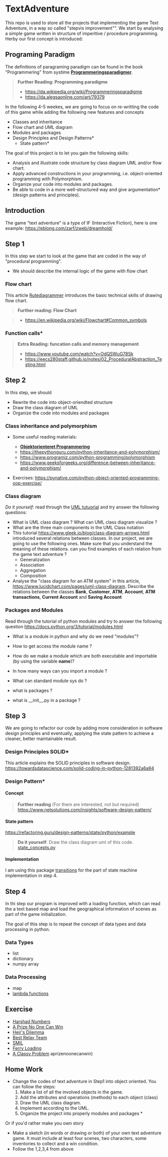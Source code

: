 # TextAdventure

This repo is used to store all the projects that implementing the game Text Adventure, in a way so called "stepvis improvement"". 
We start by analysing a simple game written in structure of imperitive / procedure programming. Herby our first concept is introduced:

## Programing Paradigm
The definitions of paragraming paradigm can be found in the book "Programmering" from systime **[Programmeringsparadigmer](https://https://programmering.systime.dk/?id=178)**.


> **Further Reading: Programming paradigme**
  > - https://da.wikipedia.org/wiki/Programmeringsparadigme
  > - https://da.alegsaonline.com/art/79379


In the following 4-5 weekes, we are going to focus on re-writting the code of this game while adding the following new features and concepts

* Classes and inheritance
* Flow chart and UML diagram
* Modules and packages
* Design Principles and Design Patterns* 
  - State pattern*

The goal of this project is to let you gain the following skills:
* Analysis and illustrate code structure by class diagram UML and/or flow chart.
* Apply advanced constructions in your programming, i.e. object-oriented programming with Polymorphism. 
* Organize your code into modules and packages. 
* Be able to code in a more well-structured way and give argumentation* (design patterns and principles). 


## Introduction

The game "text adventure" is a type of IF (Interactive Fiction), here is one example:
https://eblong.com/zarf/zweb/dreamhold/

## Step 1
In this step we start to look at the game that are coded in the way of "procedural programming". 

* We should describe the internal logic of the game with flow chart

### **Flow chart**

This article [Rutediagrammer](https://programmering.systime.dk/?id=148) introduces the basic technical skills of drawing flow chart.

> **Further reading: Flow Chart**

  > - https://en.wikipedia.org/wiki/Flowchart#Common_symbols

### **Function calls\***
> **Extra Reading: funcation calls and memory management**
 > - https://www.youtube.com/watch?v=OdQSWuG78Sk
 > - https://eecs280staff.github.io/notes/02_ProceduralAbstraction_Testing.html 


## Step 2

In this step, we should 
* Rewrite the code into object-oriendted structure 
* Draw the class diagram of UML
* Organize the code into modules and packages

### **Class inheritance and polymorphism**
- Some useful reading materials: 
  * **[Objektorienteret Programmering](https://programmering.systime.dk/?id=207)**
  * https://thepythonguru.com/python-inheritance-and-polymorphism/
  * https://www.programiz.com/python-programming/polymorphism
  * https://www.geeksforgeeks.org/difference-between-inheritance-and-polymorphism/

- Exercises: https://pynative.com/python-object-oriented-programming-oop-exercise/


### **Class diagram**
*Do it yourself*: read through the [UML tutuorial]( https://www.visual-paradigm.com/guide/uml-unified-modeling-language/uml-class-diagram-tutorial/) and try answer the following questions:
 - What is UML class diagram ? What can UML class diagram visualize ?
 - What are the three main components in the UML Class notation
 - This tutorial https://www.gleek.io/blog/class-diagram-arrows.html introduced several relations between classes. In our project, we are going to use the following ones. Make sure that you understand the meaning of these relations.
 can you find examples of each relation from the game text adventure ?
    - Generalization
    - Association
    - Aggregation
    - Composition
- Analyse the "class diagram for an ATM system" in this article, https://www.lucidchart.com/pages/uml-class-diagram. Describe the relations between the classes **Bank**, **Customer**, **ATM**, **Account**, **ATM transactions**, **Current Account** and **Saving Account**

### **Packages and Modules**

Read through the tutorial of python modules and try to answer the following question
https://docs.python.org/3/tutorial/modules.html

- What is a module in python and why do we need "modules"?
- How to get access the module name ?
- How do we make a module which are both executable and importable (by using the variable __name__)? 
- In how many ways can you import a module ?
- What can standard module sys do ?

- what is packages ?
- what is \_\_init__.py in a package ?


## Step 3

We are going to refactor our code by adding more consideration in software design principles and eventually, applying the state pattern to achieve a cleaner, better maintainable result.

### **Design Principles SOLID\***
This article explains the SOLID principles in software design. https://towardsdatascience.com/solid-coding-in-python-1281392a6a94



### **Design Pattern\*** 
#### **Concept**
> **Further reading**
> (For them are interested, not but required)
> https://www.netsolutions.com/insights/software-design-pattern/
#### **State pattern**

https://refactoring.guru/design-patterns/state/python/example 

>**Do it yourself**: Draw the class diagram uml of this code. [state_concepts.py](https://github.com/FuRong1213-vibenshus/TextAdventure/blob/a513665ff777145cdc6a1f0149fba91f05208cec/state_concepts.py)

#### **Implementation**
I am using this package [transitions](https://github.com/pytransitions/transitions#hsm) for the part of state machine implementation in step 4. 


## Step 4
In thi step our program is improved with a loading function, which can read the a text based map and load the geographical information of scenes as part of the game initialization. 

The goal of this step is to repeat the concept of data types and data processing in python. 

### Data Types
- list
- dictionary
- numpy array 

### Data Processing
- map
- [lambda functions](https://www.w3schools.com/python/python_lambda.asp)


## Exercise
- [Harshad Numbers](https://open.kattis.com/problems/harshadnumbers)
- [A Prize No One Can Win](https://open.kattis.com/problems/)
- [Heir's Dilemma](https://open.kattis.com/problems/heirsdilemma)
- [Best Relay Team](https://open.kattis.com/problems/bestrelayteam)
- [SMIL](https://open.kattis.com/problems/smil)
- [Ferry Loading](https://open.kattis.com/problems/ferryloading4)
- [A Classy Problem](https://open.kattis.com/problems/classy)
aprizenoonecanwin)

## Home Work
- Change the codes of text adventure in Step1 into object oriented. You can follow the steps:
  1. Make a list of all the involved objects in the game. 
  2. Add the attributes and operations (methods) to each object (class) 
  3. Draw the UML class diagram. 
  4. Implement according to the UML. 
  5. Organize the project into properly modules and packages *

Or if you'd rather make you own story
- Make a sketch (in words or drawing or both) of your own text adventure game. It must include at least four scenes, two characters, some inventories to collect and a win condition.
- Follow the 1,2,3,4 from above












